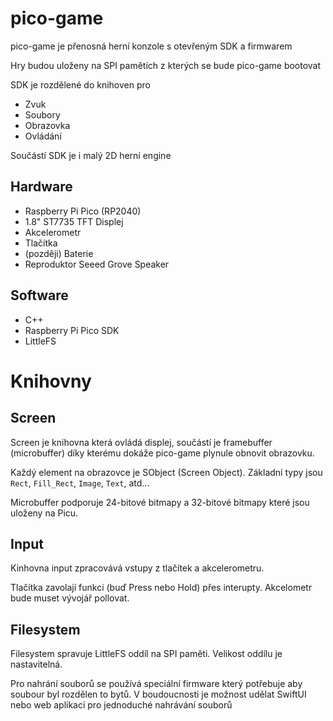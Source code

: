 # pico-game
pico-game je přenosná herní konzole s otevřeným SDK a firmwarem

Hry budou uloženy na SPI pamětích z kterých se bude pico-game bootovat

SDK je rozdělené do knihoven pro
- Zvuk
- Soubory
- Obrazovka
- Ovládání

Součástí SDK je i malý 2D herní engine

## Hardware
- Raspberry Pi Pico (RP2040)
- 1.8" ST7735 TFT Displej
- Akcelerometr
- Tlačítka
- (později) Baterie
- Reproduktor Seeed Grove Speaker

## Software
- C++
- Raspberry Pi Pico SDK
- LittleFS

# Knihovny

## Screen
Screen je knihovna která ovládá displej, součástí je framebuffer (microbuffer) díky kterému dokáže pico-game plynule obnovit obrazovku.

Každý element na obrazovce je SObject (Screen Object). Základní typy jsou `Rect`, `Fill_Rect`, `Image`, `Text`, atd... 

Microbuffer podporuje 24-bitové bitmapy a 32-bitové bitmapy které jsou uloženy na Picu.

## Input
Kinhovna input zpracovává vstupy z tlačítek a akcelerometru.

Tlačítka zavolají funkci (buď Press nebo Hold) přes interupty. Akcelometr bude muset vývojář pollovat.

## Filesystem

Filesystem spravuje LittleFS oddíl na SPI paměti. Velikost oddílu je nastavitelná. 

Pro nahrání souborů se používá speciální firmware který potřebuje aby soubour byl rozdělen to bytů. V boudoucnosti je možnost udělat SwiftUI nebo web aplikaci pro jednoduché nahrávání souborů

